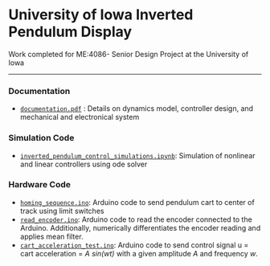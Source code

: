 # University of Iowa Inverted Pendulum Display

Work completed for ME:4086- Senior Design Project at the University of Iowa

--- 

### Documentation

- [`documentation.pdf`](./documentation.pdf) : Details on dynamics model, controller design, and mechanical and electronical system

### Simulation Code

- [`inverted_pendulum_control_simulations.ipynb`](./simulation_code/inverted_pendulum_control_simulations.ipynb): Simulation of nonlinear and linear controllers using ode solver

### Hardware Code

- [`homing_sequence.ino`](./hardware_code/homing_sequence/homing_sequence.ino): Arduino code to send pendulum cart to center of track using limit switches
- [`read_encoder.ino`](./hardware_code/read_encoder/read_encoder.ino): Arduino code to read the encoder connected to the Arduino. Additionally, numerically differentiates the encoder reading and applies mean filter.
- [`cart_acceleration_test.ino`](./hardware_code/cart_acceleration_test/cart_acceleration_test.ino): Arduino code to send control signal u = cart acceleration = _A *sin(w*t)_ with a given amplitude _A_ and frequency _w_.
